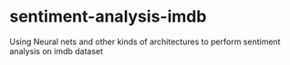 # sentiment-analysis-imdb
 Using Neural nets and other kinds of architectures to perform sentiment analysis on imdb dataset
